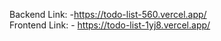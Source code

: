 Backend Link: -https://todo-list-560.vercel.app/
<br>
Frontend Link: - https://todo-list-1yj8.vercel.app/

